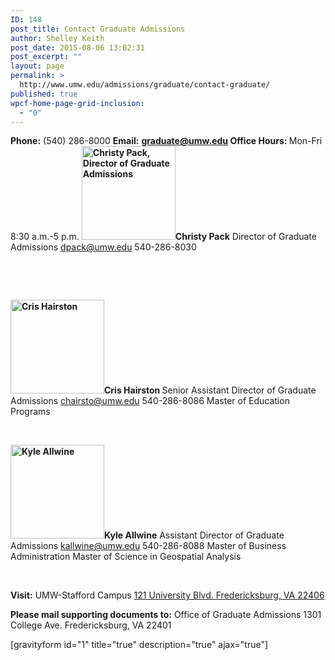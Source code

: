 ```yaml
---
ID: 148
post_title: Contact Graduate Admissions
author: Shelley Keith
post_date: 2015-08-06 13:02:31
post_excerpt: ""
layout: page
permalink: >
  http://www.umw.edu/admissions/graduate/contact-graduate/
published: true
wpcf-home-page-grid-inclusion:
  - "0"
---
```

<strong>Phone:</strong> (540) 286-8000
<strong>Email:</strong> <a href="mailto:graduate@umw.edu"><strong>graduate@umw.edu
</strong></a><strong>Office Hours: </strong>Mon-Fri 8:30 a.m.-5 p.m.
<strong>
<img class="alignleft wp-image-48224 size-thumbnail" src="http://www.umw.edu/admissions/wp-content/uploads/sites/6/2015/08/Christy-Pack-150x150.jpg" alt="Christy Pack, Director of Graduate Admissions" width="150" height="150" />Christy Pack</strong>
Director of Graduate Admissions
<a href="mailto:cpack@umw.edu">dpack@umw.edu
</a>540-286-8030

&nbsp;

&nbsp;

<strong><img class="alignleft wp-image-48271 size-thumbnail" src="http://www.umw.edu/admissions/wp-content/uploads/sites/6/2015/08/Cris-Hairston-150x150.jpg" alt="Cris Hairston" width="150" height="150" />Cris Hairston
</strong>Senior Assistant Director of Graduate Admissions
<a href="mailto:chairsto@umw.edu">chairsto@umw.edu
</a>540-286-8086
Master of Education Programs

&nbsp;

<strong><img class="alignleft size-thumbnail wp-image-48272" src="http://www.umw.edu/admissions/wp-content/uploads/sites/6/2015/08/Kyle-Allwine-website-150x150.jpg" alt="Kyle Allwine" width="150" height="150" />Kyle Allwine</strong>
Assistant Director of Graduate Admissions
<a href="mailto:kallwine@umw.edu">kallwine@umw.edu
</a>540-286-8088
Master of Business Administration
Master of Science in Geospatial Analysis

&nbsp;

<strong>Visit:</strong>
UMW-Stafford Campus
<a href="https://goo.gl/maps/93gaT">121 University Blvd.
Fredericksburg, VA 22406</a>

<strong>Please mail supporting documents to:</strong>
Office of Graduate Admissions
1301 College Ave.
Fredericksburg, VA 22401
<div style="clear: both">[gravityform id="1" title="true" description="true" ajax="true"]</div>